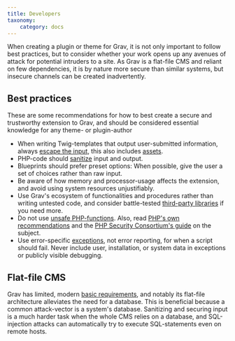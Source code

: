 ```yaml
---
title: Developers
taxonomy:
    category: docs
---
```


When creating a plugin or theme for Grav, it is not only important to follow best practices, but to consider whether your work opens up any avenues of attack for potential intruders to a site. As Grav is a flat-file CMS and reliant on few dependencies, it is by nature more secure than similar systems, but insecure channels can be created inadvertently.

## Best practices

These are some recommendations for how to best create a secure and trustworthy extension to Grav, and should be considered essential knowledge for any theme- or plugin-author 

- When writing Twig-templates that output user-submitted information, always [escape the input](https://twig.sensiolabs.org/doc/2.x/filters/escape.html), this also includes [assets](https://twig.sensiolabs.org/doc/2.x/filters/raw.html).
- PHP-code should [sanitize](http://php.net/manual/en/filter.filters.sanitize.php) input and output.
- Blueprints should prefer preset options: When possible, give the user a set of choices rather than raw input.
- Be aware of how memory and processor-usage affects the extension, and avoid using system resources unjustifiably.
- Use Grav's ecosystem of functionalities and procedures rather than writing untested code, and consider battle-tested [third-party libraries](https://packagist.org/) if you need more.
- Do not use [unsafe PHP-functions](https://www.owasp.org/index.php/PHP_Security_Cheat_Sheet#Other_Injection_Cheat_Sheet). Also, read [PHP's own recommendations](http://php.net/manual/en/security.php) and the [PHP Security Consortium's guide](http://phpsec.org/projects/guide/) on the subject.
- Use error-specific [exceptions](http://php.net/manual/en/language.exceptions.php), not error reporting, for when a script should fail. Never include user, installation, or system data in exceptions or publicly visible debugging.

## Flat-file CMS

Grav has limited, modern [basic requirements](https://learn.getgrav.org/basics/requirements), and notably its flat-file architecture alleviates the need for a database. This is beneficial because a common attack-vector is a system's database. Sanitizing and securing input is a much harder task when the whole CMS relies on a database, and SQL-injection attacks can automatically try to execute SQL-statements even on remote hosts.
